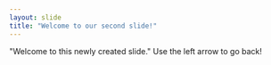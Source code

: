 ```yaml
---
layout: slide
title: "Welcome to our second slide!"
---
```

"Welcome to this newly created slide."
Use the left arrow to go back!
